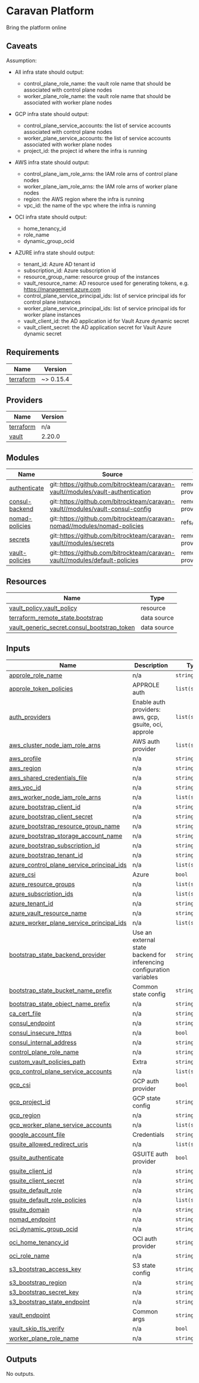 # Caravan Platform
Bring the platform online

## Caveats

Assumption:
- All infra state should output:
  - control_plane_role_name: the vault role name that should be associated with control plane nodes
  - worker_plane_role_name: the vault role name that should be associated with worker plane nodes
  
- GCP infra state should output:
  - control_plane_service_accounts: the list of service accounts associated with control plane nodes
  - worker_plane_service_accounts: the list of service accounts associated with worker plane nodes
  - project_id: the project id where the infra is running
  
- AWS infra state should output:
  - control_plane_iam_role_arns: the IAM role arns of control plane nodes
  - worker_plane_iam_role_arns: the IAM role arns of worker plane nodes
  - region: the AWS region where the infra is running
  - vpc_id: the name of the vpc where the infra is running
  
- OCI infra state should output:
  - home_tenancy_id
  - role_name
  - dynamic_group_ocid

- AZURE infra state should output:
  - tenant_id: Azure AD tenant id
  - subscription_id: Azure subscription id
  - resource_group_name: resource group of the instances
  - vault_resource_name: AD resource used for generating tokens, e.g. https://management.azure.com
  - control_plane_service_principal_ids: list of service principal ids for control plane instances
  - worker_plane_service_principal_ids: list of service principal ids for worker plane instances
  - vault_client_id: the AD application id for Vault Azure dynamic secret  
  - vault_client_secret: the AD application secret for Vault Azure dynamic secret

<!-- BEGINNING OF PRE-COMMIT-TERRAFORM DOCS HOOK -->
## Requirements

| Name | Version |
|------|---------|
| <a name="requirement_terraform"></a> [terraform](#requirement\_terraform) | ~> 0.15.4 |

## Providers

| Name | Version |
|------|---------|
| <a name="provider_terraform"></a> [terraform](#provider\_terraform) | n/a |
| <a name="provider_vault"></a> [vault](#provider\_vault) | 2.20.0 |

## Modules

| Name | Source | Version |
|------|--------|---------|
| <a name="module_authenticate"></a> [authenticate](#module\_authenticate) | git::https://github.com/bitrockteam/caravan-vault//modules/vault-authentication | remove-gcp-provider-deps |
| <a name="module_consul-backend"></a> [consul-backend](#module\_consul-backend) | git::https://github.com/bitrockteam/caravan-vault//modules/vault-consul-config | remove-gcp-provider-deps |
| <a name="module_nomad-policies"></a> [nomad-policies](#module\_nomad-policies) | git::https://github.com/bitrockteam/caravan-nomad//modules/nomad-policies | refs/tags/v0.1.5 |
| <a name="module_secrets"></a> [secrets](#module\_secrets) | git::https://github.com/bitrockteam/caravan-vault//modules/secrets | remove-gcp-provider-deps |
| <a name="module_vault-policies"></a> [vault-policies](#module\_vault-policies) | git::https://github.com/bitrockteam/caravan-vault//modules/default-policies | remove-gcp-provider-deps |

## Resources

| Name | Type |
|------|------|
| [vault_policy.vault_policy](https://registry.terraform.io/providers/hashicorp/vault/latest/docs/resources/policy) | resource |
| [terraform_remote_state.bootstrap](https://registry.terraform.io/providers/hashicorp/terraform/latest/docs/data-sources/remote_state) | data source |
| [vault_generic_secret.consul_bootstrap_token](https://registry.terraform.io/providers/hashicorp/vault/latest/docs/data-sources/generic_secret) | data source |

## Inputs

| Name | Description | Type | Default | Required |
|------|-------------|------|---------|:--------:|
| <a name="input_approle_role_name"></a> [approle\_role\_name](#input\_approle\_role\_name) | n/a | `string` | `""` | no |
| <a name="input_approle_token_policies"></a> [approle\_token\_policies](#input\_approle\_token\_policies) | APPROLE auth | `list(string)` | `[]` | no |
| <a name="input_auth_providers"></a> [auth\_providers](#input\_auth\_providers) | Enable auth providers: aws, gcp, gsuite, oci, approle | `list(string)` | `[]` | no |
| <a name="input_aws_cluster_node_iam_role_arns"></a> [aws\_cluster\_node\_iam\_role\_arns](#input\_aws\_cluster\_node\_iam\_role\_arns) | AWS auth provider | `list(string)` | `[]` | no |
| <a name="input_aws_profile"></a> [aws\_profile](#input\_aws\_profile) | n/a | `string` | `null` | no |
| <a name="input_aws_region"></a> [aws\_region](#input\_aws\_region) | n/a | `string` | `""` | no |
| <a name="input_aws_shared_credentials_file"></a> [aws\_shared\_credentials\_file](#input\_aws\_shared\_credentials\_file) | n/a | `string` | `null` | no |
| <a name="input_aws_vpc_id"></a> [aws\_vpc\_id](#input\_aws\_vpc\_id) | n/a | `string` | `""` | no |
| <a name="input_aws_worker_node_iam_role_arns"></a> [aws\_worker\_node\_iam\_role\_arns](#input\_aws\_worker\_node\_iam\_role\_arns) | n/a | `list(string)` | `[]` | no |
| <a name="input_azure_bootstrap_client_id"></a> [azure\_bootstrap\_client\_id](#input\_azure\_bootstrap\_client\_id) | n/a | `string` | `""` | no |
| <a name="input_azure_bootstrap_client_secret"></a> [azure\_bootstrap\_client\_secret](#input\_azure\_bootstrap\_client\_secret) | n/a | `string` | `""` | no |
| <a name="input_azure_bootstrap_resource_group_name"></a> [azure\_bootstrap\_resource\_group\_name](#input\_azure\_bootstrap\_resource\_group\_name) | n/a | `string` | `""` | no |
| <a name="input_azure_bootstrap_storage_account_name"></a> [azure\_bootstrap\_storage\_account\_name](#input\_azure\_bootstrap\_storage\_account\_name) | n/a | `string` | `""` | no |
| <a name="input_azure_bootstrap_subscription_id"></a> [azure\_bootstrap\_subscription\_id](#input\_azure\_bootstrap\_subscription\_id) | n/a | `string` | `""` | no |
| <a name="input_azure_bootstrap_tenant_id"></a> [azure\_bootstrap\_tenant\_id](#input\_azure\_bootstrap\_tenant\_id) | n/a | `string` | `""` | no |
| <a name="input_azure_control_plane_service_principal_ids"></a> [azure\_control\_plane\_service\_principal\_ids](#input\_azure\_control\_plane\_service\_principal\_ids) | n/a | `list(string)` | `[]` | no |
| <a name="input_azure_csi"></a> [azure\_csi](#input\_azure\_csi) | Azure | `bool` | `false` | no |
| <a name="input_azure_resource_groups"></a> [azure\_resource\_groups](#input\_azure\_resource\_groups) | n/a | `list(string)` | `[]` | no |
| <a name="input_azure_subscription_ids"></a> [azure\_subscription\_ids](#input\_azure\_subscription\_ids) | n/a | `list(string)` | `[]` | no |
| <a name="input_azure_tenant_id"></a> [azure\_tenant\_id](#input\_azure\_tenant\_id) | n/a | `string` | `""` | no |
| <a name="input_azure_vault_resource_name"></a> [azure\_vault\_resource\_name](#input\_azure\_vault\_resource\_name) | n/a | `string` | `""` | no |
| <a name="input_azure_worker_plane_service_principal_ids"></a> [azure\_worker\_plane\_service\_principal\_ids](#input\_azure\_worker\_plane\_service\_principal\_ids) | n/a | `list(string)` | `[]` | no |
| <a name="input_bootstrap_state_backend_provider"></a> [bootstrap\_state\_backend\_provider](#input\_bootstrap\_state\_backend\_provider) | Use an external state backend for inferencing configuration variables | `string` | `""` | no |
| <a name="input_bootstrap_state_bucket_name_prefix"></a> [bootstrap\_state\_bucket\_name\_prefix](#input\_bootstrap\_state\_bucket\_name\_prefix) | Common state config | `string` | `"states-bucket"` | no |
| <a name="input_bootstrap_state_object_name_prefix"></a> [bootstrap\_state\_object\_name\_prefix](#input\_bootstrap\_state\_object\_name\_prefix) | n/a | `string` | `"infraboot/terraform/state"` | no |
| <a name="input_ca_cert_file"></a> [ca\_cert\_file](#input\_ca\_cert\_file) | n/a | `string` | `null` | no |
| <a name="input_consul_endpoint"></a> [consul\_endpoint](#input\_consul\_endpoint) | n/a | `string` | `null` | no |
| <a name="input_consul_insecure_https"></a> [consul\_insecure\_https](#input\_consul\_insecure\_https) | n/a | `bool` | `false` | no |
| <a name="input_consul_internal_address"></a> [consul\_internal\_address](#input\_consul\_internal\_address) | n/a | `string` | `"127.0.0.1:8500"` | no |
| <a name="input_control_plane_role_name"></a> [control\_plane\_role\_name](#input\_control\_plane\_role\_name) | n/a | `string` | `"control-plane"` | no |
| <a name="input_custom_vault_policies_path"></a> [custom\_vault\_policies\_path](#input\_custom\_vault\_policies\_path) | Extra | `string` | `null` | no |
| <a name="input_gcp_control_plane_service_accounts"></a> [gcp\_control\_plane\_service\_accounts](#input\_gcp\_control\_plane\_service\_accounts) | n/a | `list(string)` | `[]` | no |
| <a name="input_gcp_csi"></a> [gcp\_csi](#input\_gcp\_csi) | GCP auth provider | `bool` | `false` | no |
| <a name="input_gcp_project_id"></a> [gcp\_project\_id](#input\_gcp\_project\_id) | GCP state config | `string` | `""` | no |
| <a name="input_gcp_region"></a> [gcp\_region](#input\_gcp\_region) | n/a | `string` | `""` | no |
| <a name="input_gcp_worker_plane_service_accounts"></a> [gcp\_worker\_plane\_service\_accounts](#input\_gcp\_worker\_plane\_service\_accounts) | n/a | `list(string)` | `[]` | no |
| <a name="input_google_account_file"></a> [google\_account\_file](#input\_google\_account\_file) | Credentials | `string` | `null` | no |
| <a name="input_gsuite_allowed_redirect_uris"></a> [gsuite\_allowed\_redirect\_uris](#input\_gsuite\_allowed\_redirect\_uris) | n/a | `list(string)` | `[]` | no |
| <a name="input_gsuite_authenticate"></a> [gsuite\_authenticate](#input\_gsuite\_authenticate) | GSUITE auth provider | `bool` | `false` | no |
| <a name="input_gsuite_client_id"></a> [gsuite\_client\_id](#input\_gsuite\_client\_id) | n/a | `string` | `null` | no |
| <a name="input_gsuite_client_secret"></a> [gsuite\_client\_secret](#input\_gsuite\_client\_secret) | n/a | `string` | `null` | no |
| <a name="input_gsuite_default_role"></a> [gsuite\_default\_role](#input\_gsuite\_default\_role) | n/a | `string` | `null` | no |
| <a name="input_gsuite_default_role_policies"></a> [gsuite\_default\_role\_policies](#input\_gsuite\_default\_role\_policies) | n/a | `list(string)` | `[]` | no |
| <a name="input_gsuite_domain"></a> [gsuite\_domain](#input\_gsuite\_domain) | n/a | `string` | `null` | no |
| <a name="input_nomad_endpoint"></a> [nomad\_endpoint](#input\_nomad\_endpoint) | n/a | `string` | `null` | no |
| <a name="input_oci_dynamic_group_ocid"></a> [oci\_dynamic\_group\_ocid](#input\_oci\_dynamic\_group\_ocid) | n/a | `string` | `""` | no |
| <a name="input_oci_home_tenancy_id"></a> [oci\_home\_tenancy\_id](#input\_oci\_home\_tenancy\_id) | OCI auth provider | `string` | `""` | no |
| <a name="input_oci_role_name"></a> [oci\_role\_name](#input\_oci\_role\_name) | n/a | `string` | `""` | no |
| <a name="input_s3_bootstrap_access_key"></a> [s3\_bootstrap\_access\_key](#input\_s3\_bootstrap\_access\_key) | S3 state config | `string` | `null` | no |
| <a name="input_s3_bootstrap_region"></a> [s3\_bootstrap\_region](#input\_s3\_bootstrap\_region) | n/a | `string` | `null` | no |
| <a name="input_s3_bootstrap_secret_key"></a> [s3\_bootstrap\_secret\_key](#input\_s3\_bootstrap\_secret\_key) | n/a | `string` | `null` | no |
| <a name="input_s3_bootstrap_state_endpoint"></a> [s3\_bootstrap\_state\_endpoint](#input\_s3\_bootstrap\_state\_endpoint) | n/a | `string` | `null` | no |
| <a name="input_vault_endpoint"></a> [vault\_endpoint](#input\_vault\_endpoint) | Common args | `string` | `null` | no |
| <a name="input_vault_skip_tls_verify"></a> [vault\_skip\_tls\_verify](#input\_vault\_skip\_tls\_verify) | n/a | `bool` | `false` | no |
| <a name="input_worker_plane_role_name"></a> [worker\_plane\_role\_name](#input\_worker\_plane\_role\_name) | n/a | `string` | `"worker-plane"` | no |

## Outputs

No outputs.
<!-- END OF PRE-COMMIT-TERRAFORM DOCS HOOK -->

